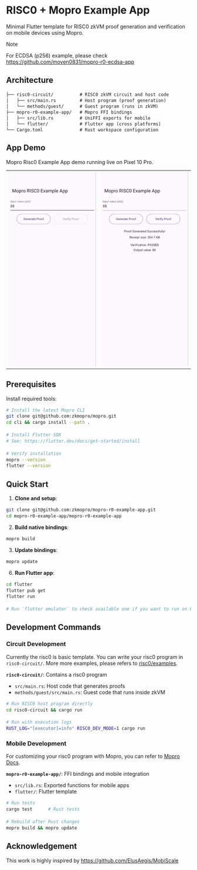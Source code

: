 # RISC0 + Mopro Example App

Minimal Flutter template for RISC0 zkVM proof generation and verification on mobile devices using Mopro.

> [!NOTE]
> For ECDSA (p256) example, please check https://github.com/moven0831/mopro-r0-ecdsa-app


## Architecture

```
├── risc0-circuit/          # RISC0 zkVM circuit and host code
│   ├── src/main.rs         # Host program (proof generation)
│   └── methods/guest/      # Guest program (runs in zkVM)
├── mopro-r0-example-app/   # Mopro FFI bindings
│   ├── src/lib.rs          # UniFFI exports for mobile
│   └── flutter/            # Flutter app (cross platforms)
└── Cargo.toml              # Rust workspace configuration
```

## App Demo
Mopro Risc0 Example App demo running live on Pixel 10 Pro.

<div align="center">

|  |  |
|:-------------------------:|:---------------------:|
| <img src="./assets/img/r0-example-1.jpg" alt="Noir Wallet Connect" width="280"/> | <img src="./assets/img/r0-example-2.jpg" alt="Noir On-Chain Verification" width="280"/> |

</div>

## Prerequisites

Install required tools:

```bash
# Install the latest Mopro CLI
git clone git@github.com:zkmopro/mopro.git
cd cli && cargo install --path .

# Install Flutter SDK
# See: https://flutter.dev/docs/get-started/install

# Verify installation
mopro --version
flutter --version
```

## Quick Start

1. **Clone and setup**:
```bash
git clone git@github.com:zkmopro/mopro-r0-example-app.git
cd mopro-r0-example-app/mopro-r0-example-app
```

2. **Build native bindings**:
```bash
mopro build
```

3. **Update bindings**:
```bash
mopro update
```

6. **Run Flutter app**:
```bash
cd flutter
flutter pub get
flutter run

# Run `flutter emulator` to check available one if you want to run on PC first
```

## Development Commands

### Circuit Development
Currently the risc0 is basic template. You can write your risc0 program in `risc0-circuit/`. More more examples, please refers to [risc0/examples](https://github.com/risc0/risc0/tree/main/examples).

**`risc0-circuit/`**: Contains a risc0 program
- `src/main.rs`: Host code that generates proofs
- `methods/guest/src/main.rs`: Guest code that runs inside zkVM

```bash
# Run RISC0 host program directly
cd risc0-circuit && cargo run

# Run with execution logs
RUST_LOG="[executor]=info" RISC0_DEV_MODE=1 cargo run
```

### Mobile Development
For customizing your risc0 program with Mopro, you can refer to [Mopro Docs](https://zkmopro.org/docs/setup/rust-setup#-customize-the-bindings).

**`mopro-r0-example-app/`**: FFI bindings and mobile integration
- `src/lib.rs`: Exported functions for mobile apps
- `flutter/`: Flutter template

```bash
# Run tests
cargo test      # Rust tests

# Rebuild after Rust changes
mopro build && mopro update
```

## Acknowledgement

This work is highly inspired by https://github.com/ElusAegis/MobiScale
